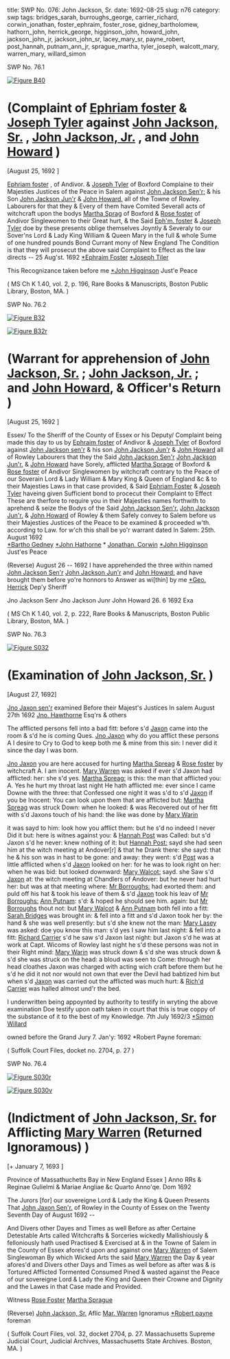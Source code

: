 title: SWP No. 076: John Jackson, Sr.
date: 1692-08-25
slug: n76
category: swp
tags: bridges_sarah, burroughs_george, carrier_richard, corwin_jonathan, foster_ephraim, foster_rose, gidney_bartholomew, hathorn_john, herrick_george, higginson_john, howard_john, jackson_john_jr, jackson_john_sr, lacey_mary_sr, payne_robert, post_hannah, putnam_ann_jr, sprague_martha, tyler_joseph, walcott_mary, warren_mary, willard_simon





<div markdown class="doc" id="n76.1">

<div class="doc_id">SWP No. 76.1</div>


<span markdown class="figure">[![Figure B40](archives/BPL/gifs/B40.gif)](archives/BPL/LARGE/B40.jpg)</span>

# (Complaint of  [Ephriam foster](/tag/foster_ephraim.html) & [Joseph Tyler](/tag/tyler_joseph.html) against [John Jackson, Sr.](/tag/jackson_john_sr.html) , [John Jackson, Jr.](/tag/jackson_john_jr.html) , and [John Howard](/tag/howard_john.html) )

[August 25, 1692 ]

 [Ephriam foster](/tag/foster_ephraim.html) , of Andivor. & [Joseph Tyler](/tag/tyler_joseph.html) of Boxford Complaine to their Majesties Justices of the Peace in Salem against [John Jackson Sen'r:](/tag/jackson_john_sr.html) & his Son [John Jackson Jun'r](/tag/jackson_john_jr.html) & [John Howard.](/tag/howard_john.html) all of the Towne of Rowley. Labourers for that they & Every of them have Comited Severall acts of witchcraft upon the bodys [Martha Sprag](/tag/sprague_martha.html) of Boxford & [Rose foster](/tag/foster_rose.html) of Andivor Singlewomen to their Great hurt, & the Said [Eph'm. foster](/tag/foster_ephraim.html) & [Joseph Tyler](/tag/tyler_joseph.html) doe by these presents oblige themselves Joyntly & Severaly to our Sover'ns Lord & Lady King William & Queen Mary in the full & whole Sume of one hundred pounds Bond Currant mony of New England The Condition is that they will prosecut the above said Complaint to Effect as the law directs -- 25 Aug'st. 1692 
 [*Ephraim Foster](/tag/foster_ephraim.html)
 [*Joseph Tiler](/tag/tyler_joseph.html)
 
This Recognizance taken before me 
[*John Higginson](/tag/higginson_john.html) Just'e Peace  

                                    
( MS Ch K 1.40, vol. 2, p. 196, Rare Books & Manuscripts, Boston Public Library, Boston, MA. )


</div>



<div markdown class="doc" id="n76.2">

<div class="doc_id">SWP No. 76.2</div>


<span markdown class="figure">[![Figure B32](archives/BPL/gifs/B32.gif)](archives/BPL/LARGE/B32.jpg)</span>

<span markdown class="figure">[![Figure B32r](archives/BPL/gifs/B32A.gif)](archives/BPL/LARGE/B32A.jpg)</span>

# (Warrant for apprehension of [John Jackson, Sr.](/tag/jackson_john_sr.html) ; [John Jackson, Jr.](/tag/jackson_john_jr.html) ; and [John Howard](/tag/howard_john.html), & Officer's Return )

[August 25, 1692 ]

Essex/ To the Sheriff of the County of Essex or his Deputy/ Complaint being made this day to us by [Ephraim foster](/tag/foster_ephraim.html) of Andivor & [Joseph Tyler](/tag/tyler_joseph.html) of Boxford against [John Jackson sen'r](/tag/jackson_john_sr.html) & his son [John Jackson Jun'r](/tag/jackson_john_jr.html) & [John Howard](/tag/howard_john.html) all of Rowley Labourers that they the Said [John Jackson Sen'r](/tag/jackson_john_sr.html) [John Jackson Jun'r.](/tag/jackson_john_jr.html) & [John Howard](/tag/howard_john.html) have Sorely, afflicted [Martha Sprage](/tag/sprague_martha.html) of Boxford & [Rose foster](/tag/foster_rose.html) of Andivor Singlewomen by witchcraft contrary to the Peace of our Soverain Lord & Lady William & Mary King & Queen of England &c & to their Majesties Laws in that case provided, & Said [Ephriam Foster](/tag/foster_ephraim.html) & [Joseph Tyler](/tag/tyler_joseph.html) haveing given Sufficient bond to procecut their Complaint to Effect These are therfore to require you in their Majesties names forthwith to aprehend & seize the Bodys of the Said [John Jackson Sen'r.](/tag/jackson_john_sr.html) [John Jackson Jun'r.](/tag/jackson_john_jr.html) & [John Howard](/tag/howard_john.html) of Rowley & them Safely convey to Salem before us their Majesties Justices of the Peace to be examined & proceeded w'th. according to Law. for w'ch this shall be yo'r warrant dated In Salem:
25th. August 1692  
                                         [*Bartho Gedney](/tag/gidney_bartholomew.html) 
                                         [*John Hathorne](/tag/hathorn_john.html) 
                                         * [Jonathan. Corwin](/tag/corwin_jonathan.html) 
                                         [*John Higginson](/tag/higginson_john.html) Just'es Peace  

(Reverse) August 26 -- 1692 I have apprehended the three within named [John Jackson Sen'r](/tag/jackson_john_sr.html) [John Jackson Jun'r](/tag/jackson_john_jr.html) and [John Howard:](/tag/howard_john.html) and have brought them before yo're honnors to Answer as wi[thin] by me 
 [*Geo. Herrick](/tag/herrick_george.html) Dep'y Sheriff 

Jno Jackson Senr 
Jno Jackson Junr 
John Howard 26. 6 1692 
Exa 

( MS Ch K 1.40, vol. 2, p. 222, Rare Books & Manuscripts, Boston Public Library, Boston, MA. )

</div>



<div markdown class="doc" id="n76.3">

<div class="doc_id">SWP No. 76.3</div>


<span markdown class="figure">[![Figure S032](archives/Suffolk/small/S032.jpg)](archives/Suffolk/large/S032.jpg)</span>

# (Examination of [John Jackson, Sr.](/tag/jackson_john_sr.html) )

[August 27, 1692]

 [Jno Jaxon sen'r](/tag/jackson_john_sr.html) examined Before their Majest's Justices In salem August 27th 1692  [Jno. Hawthorne](/tag/hathorn_john.html) Esq'rs & others

The afflicted persons fell into a bad fitt: before s'd [Jaxon](/tag/jackson_john_sr.html) came into the room & s'd he is coming Ques. [Jno Jaxon](/tag/jackson_john_sr.html) why do you afflict these persons A I desire to Cry to God to keep both me & mine from this sin: I never did it since the day I was born.
 
[Jno Jaxon](/tag/jackson_john_sr.html) you are here accused for hurting [Martha Spreag](/tag/sprague_martha.html) & [Rose foster](/tag/foster_rose.html) by witchcraft A. I am inocent.
[Mary Warren](/tag/warren_mary.html) was asked if ever s'd Jaxon had afflicted: her: she s'd yes.
[Martha Spreag:](/tag/sprague_martha.html) is this: the man that afflicted you: A. Yes he hurt my throat last night He hath afflicted me: ever since I came Downe with the three: that Confessed one night it was s'd to s'd [Jaxon](/tag/jackson_john_sr.html) if you be  Inocent: You can look upon them that are afflicted but: [Martha Spreag](/tag/sprague_martha.html) was struck Down: when he looked: & was Recovered out of her fitt with s'd Jaxons touch of his hand: the like was done by [Mary Warin](/tag/warren_mary.html) 
 
 it was sayd to him: look how you afflict them: but he s'd no indeed I never Did it but: here is witnes against you: & [Hannah Post](/tag/post_hannah.html) was Called: but s'd Jaxon s'd he never: knew nothing of it: but [Hannah Post:](/tag/post_hannah.html) sayd she had seen him at the witch meeting at Andover[r] & that he Drank there: she sayd: that he & his son was in hast to be gone: and away: they went: s'd [Post](/tag/post_hannah.html) was a little afflicted when s'd [Jaxon](/tag/jackson_john_sr.html) looked on her: for he was to look right on her: when he was bid: but looked downward: [Mary Walcot:](/tag/walcott_mary.html) sayd. she Saw s'd [Jaxon](/tag/jackson_john_sr.html) at: the witch meeting at Chandlers of Andover: but he never had hurt her: but was at that meeting where: [Mr Borroughs:](/tag/burroughs_george.html) had exorted them: and puld off his hat & took his leave of them & s'd [Jaxon](/tag/jackson_john_sr.html) took his leav of [Mr Borroughs:](/tag/burroughs_george.html) [Ann Putnam](/tag/putnam_ann_jr.html): s'd: & hoped he should see him. again: but [Mr Borroughs](/tag/burroughs_george.html) thout not: but [Mary Walcot](/tag/walcott_mary.html) & [Ann Putnam](/tag/putnam_ann_jr.html) both fell into a fitt: [Sarah Bridges](/tag/bridges_sarah.html) was brought in: & fell into a fitt and s'd Jaxon took her by: the hand & she was well presently: but s'd she knew not the man: [Mary Lasey](/tag/lacey_mary_sr.html) was asked: doe you know this man: s'd yes I saw him last night: & fell into a fitt: [Richard Carrier](/tag/carrier_richard.html) s'd he saw s'd Jaxon last night: but Jaxon s'd he was at work at Capt. Wicoms of Rowley last night he s'd these persons was not in their Right mind: [Mary Warin](/tag/warren_mary.html) was struck down & s'd she was struck down & s'd she was struck on the head: a bloud was seen to Come: through her head cloathes Jaxon was charged with acting wich craft before them but he s'd he did it not nor would not own that ever the Devil had babtized him but when s'd [Jaxon](/tag/jackson_john_sr.html) was carried out the afflicted was much hurt: & [Rich'd Carrier](/tag/carrier_richard.html) was halled almost und'r the bed.

I underwritten being appoynted by authority to testify in wryting the above examination Doe testify upon oath taken in court that this is true coppy of the substance of it to the best of my Knowledge. 7th July 1692/3 [*Simon Willard](/tag/willard_simon.html)

owned before the Grand Jury 
7. Jan'y: 1692  *Robert Payne foreman:

( Suffolk Court Files, docket no. 2704, p. 27 )


</div>



<div markdown class="doc" id="n76.4">

<div class="doc_id">SWP No. 76.4</div>


<span markdown class="figure">[![Figure S030r](archives/Suffolk/small/S030A.jpg)](archives/Suffolk/large/S030A.jpg)</span>

<span markdown class="figure">[![Figure S030v](archives/Suffolk/small/S030B.jpg)](archives/Suffolk/large/S030B.jpg)</span>

# (Indictment of [John Jackson, Sr.](/tag/jackson_john_sr.html) for Afflicting [Mary Warren](/tag/warren_mary.html) (Returned Ignoramous) )

[+ January 7, 1693 ]

Province of Massathuchetts Bay in New England Essex ] Anno RRs & Reginae Gulielmi & Mariae Angliae &c Quarto Anno'qe. Dom 1692

The Jurors [for] our sovereigne Lord & Lady the King & Queen Presents That [John Jaxon Sen'r.](/tag/jackson_john_sr.html) of Rowley in the County of Essex on the Twenty Seventh Day of August 1692 -- 
 
 And Divers other Dayes and Times as well Before as after Certaine Detestable Arts called Witchcrafts & Sorceries wickedly Mallishiously & felloniously hath used Practised & Exercised at & in the Towne of Salem in the County of Essex afores'd upon and against one [Mary Warren](/tag/warren_mary.html) of Salem Singlewoman By which Wicked Arts the said [Mary Warren](/tag/warren_mary.html) the Day & year afores'd and Divers other Days and Times as well before as after was & is Tortured Afflicted Tormented Consumed Pined & wasted against the Peace of our sovereigne Lord & Lady the King and Queen their Crowne and Dignity and the Lawes in that Case made and Provided.

Witness 
[Rose Foster](/tag/foster_rose.html)
[Martha Sprague](/tag/sprague_martha.html)

(Reverse)  [John Jackson, Sr.](/tag/jackson_john_sr.html) Aflic [Mar. Warren](/tag/warren_mary.html)
Ignoramus 
[*Robert payne](/tag/payne_robert.html) foreman

( Suffolk Court Files, vol. 32, docket 2704, p. 27. Massachusetts Supreme Judicial Court, Judicial Archives, Massachusetts State Archives. Boston, MA. )
 

</div>
